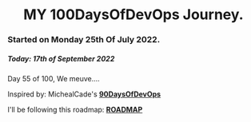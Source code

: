 <h1 align=center>
  MY 100DaysOfDevOps Journey.
</h1>

### Started on Monday 25th Of July 2022.
##### Today: 17th of September 2022

Day 55 of 100, We meuve....

Inspired by: MichealCade's [**90DaysOfDevOps**](https://github.com/MichaelCade/90DaysOfDevOps)

I'll be following this roadmap: [**ROADMAP**](https://devopslearning.medium.com/100-days-of-devops-day-100-thanks-everyone-and-happy-learning-f014f0aad490)

